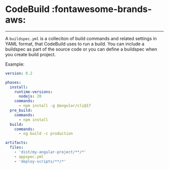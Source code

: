 # CodeBuild :fontawesome-brands-aws:

---

A `buildspec.yml` is a colleciton of build commands and related settings in YAML format, that CodeBuild uses to run a build. You can include a buildspec as part of the source code or you can define a buildspec when you create build project.

Example:

```yml linenums="1" title="buildspec.yml"
version: 0.2

phases:
  install:
    runtime-versions:
      nodejs: 20
    commands:
      - npm install -g @angular/cli@17
  pre_build:
    commands:
      - npm install
  build:
    commands:
      - ng build -c production

artifacts:
  files:
    - 'dist/my-angular-project/**/*'
    - appspec.yml
    - 'deploy-scripts/**/*'
```
